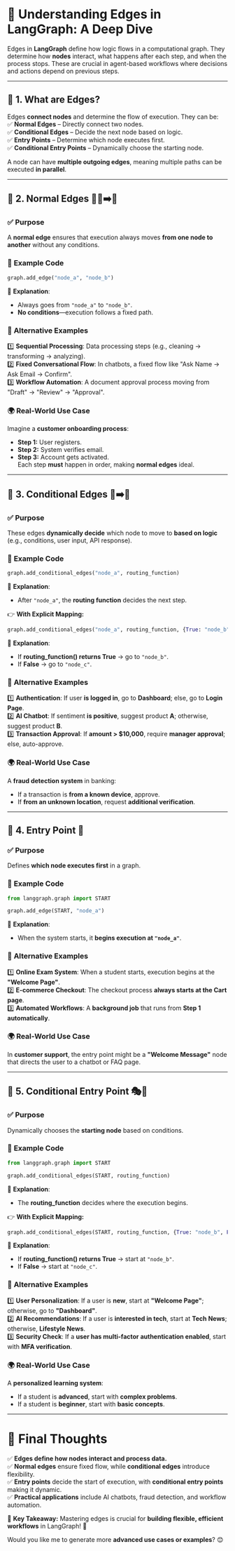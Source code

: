 # 🔗 Understanding **Edges** in LangGraph: A Deep Dive  

Edges in **LangGraph** define how logic flows in a computational graph. They determine how **nodes** interact, what happens after each step, and when the process stops. These are crucial in agent-based workflows where decisions and actions depend on previous steps.  

---

## 🔹 **1. What are Edges?**  
Edges **connect nodes** and determine the flow of execution. They can be:  
✅ **Normal Edges** – Directly connect two nodes.  
✅ **Conditional Edges** – Decide the next node based on logic.  
✅ **Entry Points** – Determine which node executes first.  
✅ **Conditional Entry Points** – Dynamically choose the starting node.  

A node can have **multiple outgoing edges**, meaning multiple paths can be executed **in parallel**.  

---

## 🔹 **2. Normal Edges** 🏃‍♂️➡️🏁  

### ✅ **Purpose**  
A **normal edge** ensures that execution always moves **from one node to another** without any conditions.  

### 📝 **Example Code**  
```python
graph.add_edge("node_a", "node_b")
```
📌 **Explanation**:  
- Always goes from `"node_a"` to `"node_b"`.  
- **No conditions**—execution follows a fixed path.  

### 🔄 **Alternative Examples**  
1️⃣ **Sequential Processing**: Data processing steps (e.g., cleaning → transforming → analyzing).  
2️⃣ **Fixed Conversational Flow**: In chatbots, a fixed flow like "Ask Name → Ask Email → Confirm".  
3️⃣ **Workflow Automation**: A document approval process moving from "Draft" → "Review" → "Approval".  

### 🌍 **Real-World Use Case**  
Imagine a **customer onboarding process**:  
- **Step 1:** User registers.  
- **Step 2:** System verifies email.  
- **Step 3:** Account gets activated.  
Each step **must** happen in order, making **normal edges** ideal.  

---

## 🔹 **3. Conditional Edges** 🤔➡️🏁  

### ✅ **Purpose**  
These edges **dynamically decide** which node to move to **based on logic** (e.g., conditions, user input, API response).  

### 📝 **Example Code**  
```python
graph.add_conditional_edges("node_a", routing_function)
```
📌 **Explanation**:  
- After `"node_a"`, the **routing function** decides the next step.  

👉 **With Explicit Mapping:**  
```python
graph.add_conditional_edges("node_a", routing_function, {True: "node_b", False: "node_c"})
```
📌 **Explanation**:  
- If **routing_function() returns True** → go to `"node_b"`.  
- If **False** → go to `"node_c"`.  

### 🔄 **Alternative Examples**  
1️⃣ **Authentication**: If user **is logged in**, go to **Dashboard**; else, go to **Login Page**.  
2️⃣ **AI Chatbot**: If sentiment **is positive**, suggest product **A**; otherwise, suggest product **B**.  
3️⃣ **Transaction Approval**: If **amount > $10,000**, require **manager approval**; else, auto-approve.  

### 🌍 **Real-World Use Case**  
A **fraud detection system** in banking:  
- If a transaction is **from a known device**, approve.  
- If **from an unknown location**, request **additional verification**.  

---

## 🔹 **4. Entry Point** 🚪  

### ✅ **Purpose**  
Defines **which node executes first** in a graph.  

### 📝 **Example Code**  
```python
from langgraph.graph import START

graph.add_edge(START, "node_a")
```
📌 **Explanation**:  
- When the system starts, it **begins execution at `"node_a"`**.  

### 🔄 **Alternative Examples**  
1️⃣ **Online Exam System**: When a student starts, execution begins at the **"Welcome Page"**.  
2️⃣ **E-commerce Checkout**: The checkout process **always starts at the Cart page**.  
3️⃣ **Automated Workflows**: A **background job** that runs from **Step 1 automatically**.  

### 🌍 **Real-World Use Case**  
In **customer support**, the entry point might be a **"Welcome Message"** node that directs the user to a chatbot or FAQ page.  

---

## 🔹 **5. Conditional Entry Point** 🎭🚪  

### ✅ **Purpose**  
Dynamically chooses the **starting node** based on conditions.  

### 📝 **Example Code**  
```python
from langgraph.graph import START

graph.add_conditional_edges(START, routing_function)
```
📌 **Explanation**:  
- The **routing_function** decides where the execution begins.  

👉 **With Explicit Mapping:**  
```python
graph.add_conditional_edges(START, routing_function, {True: "node_b", False: "node_c"})
```
📌 **Explanation**:  
- If **routing_function() returns True** → start at `"node_b"`.  
- If **False** → start at `"node_c"`.  

### 🔄 **Alternative Examples**  
1️⃣ **User Personalization**: If a user is **new**, start at **"Welcome Page"**; otherwise, go to **"Dashboard"**.  
2️⃣ **AI Recommendations**: If a user is **interested in tech**, start at **Tech News**; otherwise, **Lifestyle News**.  
3️⃣ **Security Check**: If a **user has multi-factor authentication enabled**, start with **MFA verification**.  

### 🌍 **Real-World Use Case**  
A **personalized learning system**:  
- If a student is **advanced**, start with **complex problems**.  
- If a student is **beginner**, start with **basic concepts**.  

---

# 🎯 **Final Thoughts**  
✅ **Edges define how nodes interact and process data.**  
✅ **Normal edges** ensure fixed flow, while **conditional edges** introduce flexibility.  
✅ **Entry points** decide the start of execution, with **conditional entry points** making it dynamic.  
✅ **Practical applications** include AI chatbots, fraud detection, and workflow automation.  

📌 **Key Takeaway:** Mastering edges is crucial for **building flexible, efficient workflows** in LangGraph! 🚀  

Would you like me to generate more **advanced use cases or examples**? 😊